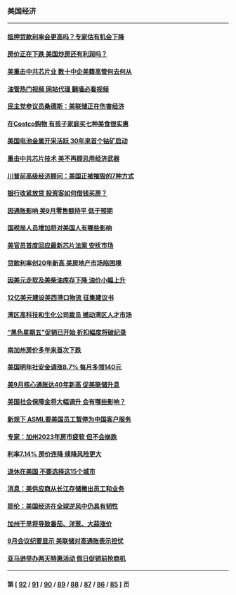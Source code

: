 ### 美国经济
---
#### [抵押贷款利率会更高吗？专家估有机会下降](../../pages/ncid1078158/n13846939.md?10171645) 
#### [房价正在下跌 美国炒房还有利润吗？](../../pages/ncid1078158/n13845022.md?10171645) 
#### [美重击中共芯片业 数十中企美籍高管何去何从](../../pages/ncid1078158/n13846793.md?10171645) 
#### [油管热门视频 网站代理 翻墙必看视频](http://132.145.103.77:81/youtube.html?10171645)
#### [民主党参议员桑德斯：美联储正在伤害经济](../../pages/ncid1078158/n13846757.md?10171645) 
#### [在Costco购物 有孩子家庭买七种美食很实惠](../../pages/ncid1078158/n13844985.md?10171645) 
#### [美国电池金属开采活跃 30年来首个钴矿启动](../../pages/ncid1078158/n13846243.md?10171645) 
#### [重击中共芯片技术 美不再顾忌用经济武器](../../pages/ncid1078158/n13845753.md?10171645) 
#### [川普前高级经济顾问：美国正被摧毁的7种方式](../../pages/ncid1078158/n13845808.md?10171645) 
#### [银行收紧放贷 投资客如何借钱买房？](../../pages/ncid1078158/n13845654.md?10171645) 
#### [因通胀影响 美9月零售额持平 低于预期](../../pages/ncid1078158/n13845521.md?10171645) 
#### [国税局人员增加将对美国人有哪些影响](../../pages/ncid1078158/n13845392.md?10171645) 
#### [美官员首度回应最新芯片法案 安抚市场](../../pages/ncid1078158/n13845407.md?10171645) 
#### [贷款利率创20年新高 美房地产市场陷困境](../../pages/ncid1078158/n13845387.md?10171645) 
#### [因美元走软及美柴油库存下降 油价小幅上升](../../pages/ncid1078158/n13844959.md?10171645) 
#### [12亿美元建设美西港口物流 征集建议书](../../pages/ncid1078158/n13844991.md?10171645) 
#### [湾区高科技和生化公司裁员 撼动湾区人才市场](../../pages/ncid1078158/n13845006.md?10171645) 
#### [“黑色星期五”促销已开始 折扣幅度将破纪录](../../pages/ncid1078158/n13844909.md?10171645) 
#### [南加州房价多年来首次下跌](../../pages/ncid1078158/n13844917.md?10171645) 
#### [美国明年社安金调涨8.7% 每月多领140元](../../pages/ncid1078158/n13844710.md?10171645) 
#### [美9月核心通胀达40年新高 促美联储升息](../../pages/ncid1078158/n13844694.md?10171645) 
#### [美国社会保障金将大幅调升 会有哪些影响？](../../pages/ncid1078158/n13844141.md?10171645) 
#### [新规下 ASML要美国员工暂停为中国客户服务](../../pages/ncid1078158/n13844245.md?10171645) 
#### [专家：加州2023年房市疲软 但不会崩跌](../../pages/ncid1078158/n13844185.md?10171645) 
#### [利率7.14% 房价连降 续降风险更大](../../pages/ncid1078158/n13844180.md?10171645) 
#### [退休在美国 不要选择这15个城市](../../pages/ncid1078158/n13844166.md?10171645) 
#### [消息：美供应商从长江存储撤出员工和业务](../../pages/ncid1078158/n13844051.md?10171645) 
#### [耶伦：美国经济在全球逆风中仍具有韧性](../../pages/ncid1078158/n13844079.md?10171645) 
#### [加州干旱将导致番茄、洋葱、大蒜涨价](../../pages/ncid1078158/n13844098.md?10171645) 
#### [9月会议纪要显示 美联储对高通胀表示担忧](../../pages/ncid1078158/n13844062.md?10171645) 
#### [亚马逊举办两天特惠活动 假日促销前抢商机](../../pages/ncid1078158/n13843985.md?10171645) 

---
#### 第 [ [92](./92.md?10171645) / [91](./91.md?10171645) / [90](./90.md?10171645) / [89](./89.md?10171645) / [88](./88.md?10171645) / [87](./87.md?10171645) / [86](./86.md?10171645) / [85](./85.md?10171645) ] 页
